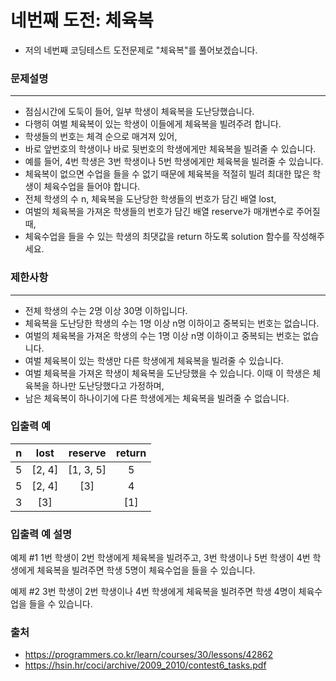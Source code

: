 네번째 도전: 체육복
=====
- 저의 네번째 코딩테스트 도전문제로 "체육복"를 풀어보겠습니다.

### 문제설명
---
* 점심시간에 도둑이 들어, 일부 학생이 체육복을 도난당했습니다. 
* 다행히 여벌 체육복이 있는 학생이 이들에게 체육복을 빌려주려 합니다. 
* 학생들의 번호는 체격 순으로 매겨져 있어, 
* 바로 앞번호의 학생이나 바로 뒷번호의 학생에게만 체육복을 빌려줄 수 있습니다. 
* 예를 들어, 4번 학생은 3번 학생이나 5번 학생에게만 체육복을 빌려줄 수 있습니다. 
* 체육복이 없으면 수업을 들을 수 없기 때문에 체육복을 적절히 빌려 최대한 많은 학생이 체육수업을 들어야 합니다.
* 전체 학생의 수 n, 체육복을 도난당한 학생들의 번호가 담긴 배열 lost, 
* 여벌의 체육복을 가져온 학생들의 번호가 담긴 배열 reserve가 매개변수로 주어질 때, 
* 체육수업을 들을 수 있는 학생의 최댓값을 return 하도록 solution 함수를 작성해주세요.

### 제한사항
---
* 전체 학생의 수는 2명 이상 30명 이하입니다.
* 체육복을 도난당한 학생의 수는 1명 이상 n명 이하이고 중복되는 번호는 없습니다.
* 여벌의 체육복을 가져온 학생의 수는 1명 이상 n명 이하이고 중복되는 번호는 없습니다.
* 여벌 체육복이 있는 학생만 다른 학생에게 체육복을 빌려줄 수 있습니다.
* 여벌 체육복을 가져온 학생이 체육복을 도난당했을 수 있습니다. 이때 이 학생은 체육복을 하나만 도난당했다고 가정하며, 
* 남은 체육복이 하나이기에 다른 학생에게는 체육복을 빌려줄 수 없습니다.

### 입출력 예
|n|lost|reserve|return|
|:---:|:---:|:---:|:---:|
|5|[2, 4]|[1, 3, 5]|5|
|5|[2, 4]|[3]|4|
|3|[3]||[1]|2|

### 입출력 예 설명

예제 #1
1번 학생이 2번 학생에게 체육복을 빌려주고, 
3번 학생이나 5번 학생이 4번 학생에게 체육복을 빌려주면 
학생 5명이 체육수업을 들을 수 있습니다.

예제 #2
3번 학생이 2번 학생이나 4번 학생에게 체육복을 빌려주면 
학생 4명이 체육수업을 들을 수 있습니다.

### 출처
- https://programmers.co.kr/learn/courses/30/lessons/42862
- https://hsin.hr/coci/archive/2009_2010/contest6_tasks.pdf
